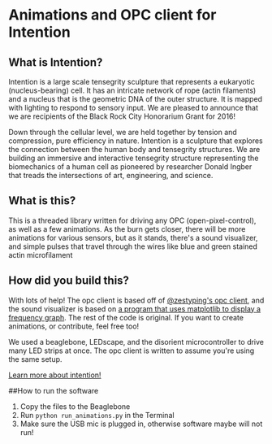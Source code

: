 # Animations and OPC client for Intention

## What is Intention?
Intention is a large scale tensegrity sculpture that represents a eukaryotic (nucleus-bearing) cell. It has an intricate network of rope (actin filaments) and a nucleus that is the geometric DNA of the outer structure. It is mapped with lighting to respond to sensory input. We are pleased to announce that we are recipients of the Black Rock City Honorarium Grant for 2016!

Down through the cellular level, we are held together by tension and compression, pure efficiency in nature. Intention is a sculpture that explores the connection between the human body and tensegrity structures. We are building an immersive and interactive tensegrity structure representing the biomechanics of a human cell as pioneered by researcher Donald Ingber  that treads the intersections of art, engineering, and science.

## What is this?

This is a threaded library written for driving any OPC (open-pixel-control), as well as a few animations.  As the burn gets closer, there will be more animations for various sensors, but as it stands, there's a sound visualizer, and simple pulses that travel through the wires like blue and green stained actin microfilament

## How did you build this?
With lots of help!  The opc client is based off of [@zestyping's opc client](https://github.com/zestyping/openpixelcontrol), and the sound visualizer is based on [a program that uses matplotlib to display a frequency graph](http://blog.yjl.im/2012/11/frequency-spectrum-of-sound-using.html).  The rest of the code is original.  If you want to create animations, or contribute, feel free too!

We used a beaglebone, LEDscape, and the disorient microcontroller to drive many LED strips at once.  The opc client is written to assume you're using the same setup.

[Learn more about intention!](https://www.indiegogo.com/projects/intention-burning-man-2016-art)

##How to run the software
1. Copy the files to the Beaglebone
2. Run ```python run_animations.py``` in the Terminal
3. Make sure the USB mic is plugged in, otherwise software maybe will not run!